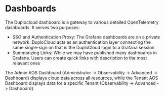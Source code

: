 # Dashboards

The Duplocloud dashboard is a gateway to various detailed OpenTelemetry dashboards. It serves two purposes:

* SSO and Authentication Proxy: The Grafana dashboards are on a private network. DuploCloud acts as an authentication layer connecting the same single-sign on that is the DuploCloud login to a Grafana session.
* &#x20;Summarizing Links: While we may have published many dashboards in Grafana. Users can create quick links with description to the most relavant ones &#x20;

The Admin AOS Dashboard (Administrator -> Observability -> Advanced -> Dashboard) displays cloud data across all resources, while the Tenant AOS Dashboard displays data for a specific Tenant (Observability -> Advanced -> Dashboard). &#x20;
